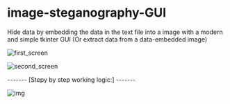 # image-steganography-GUI

Hide data by embedding the data in the text file into a image with a modern and simple tkinter GUI
(Or extract data from a data-embedded image)

![first_screen](https://user-images.githubusercontent.com/101993364/200196667-0f6a0777-24a7-4831-a6ab-bb59abff38a6.png)

![second_screen](https://user-images.githubusercontent.com/101993364/200196811-3280b863-334e-4e96-a883-5eed2f9cf463.png)


------- [Stepy by step working logic:] -------

![img](https://user-images.githubusercontent.com/101993364/200428001-8cb82509-6221-427d-9537-615accbef44f.jpeg)
